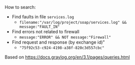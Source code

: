 How to search:
* Find faults in file `services.log`
    * `filename:"/var/log/project/soap/services.log" && message:"FAULT_IN"`
* Find errors not related to firewall
    * `message:"ERROR" && NOT message:"Firewall"`
* Find request and response (by exchange id)"
    * `"75f92c53-c924-4198-a38f-820c3d557cbc"`

Based on https://docs.graylog.org/en/3.1/pages/queries.html